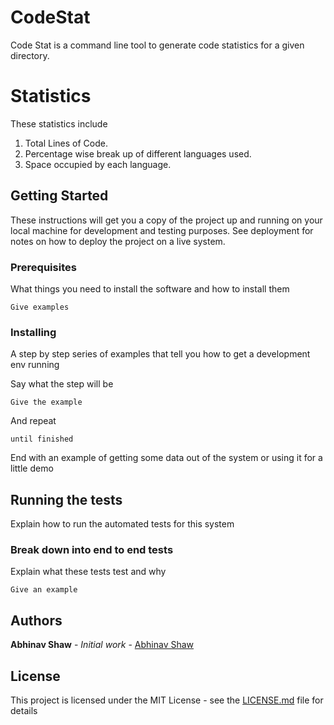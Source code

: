 # CodeStat

Code Stat is a command line tool to generate code statistics for a given directory.

# Statistics

These statistics include
  1. Total Lines of Code.
  2. Percentage wise break up of different languages used.
  3. Space occupied by each language.

## Getting Started

These instructions will get you a copy of the project up and running on your local machine for development and testing purposes. See deployment for notes on how to deploy the project on a live system.

### Prerequisites

What things you need to install the software and how to install them

```
Give examples
```

### Installing

A step by step series of examples that tell you how to get a development env running

Say what the step will be

```
Give the example
```

And repeat

```
until finished
```

End with an example of getting some data out of the system or using it for a little demo

## Running the tests

Explain how to run the automated tests for this system

### Break down into end to end tests

Explain what these tests test and why

```
Give an example
```

## Authors

**Abhinav Shaw** - *Initial work* - [Abhinav Shaw](https://github.com/abhinavshaw1993)


## License

This project is licensed under the MIT License - see the [LICENSE.md](LICENSE.md) file for details
